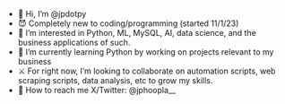 - 👋 Hi, I’m @jpdotpy
- 😈 Completely new to coding/programming (started 11/1/23)
- 👀 I’m interested in Python, ML, MySQL, AI, data science, and the business applications of such.
- 🌱 I’m currently learning Python by working on projects relevant to my business
- ⚔️ For right now, I’m looking to collaborate on automation scripts, web scraping scripts, data analysis, etc to grow my skills.
- 📱 How to reach me X/Twitter: @jphoopla__

<!---
jpdotpy/jpdotpy is a ✨ special ✨ repository because its `README.md` (this file) appears on your GitHub profile.
You can click the Preview link to take a look at your changes.
--->
